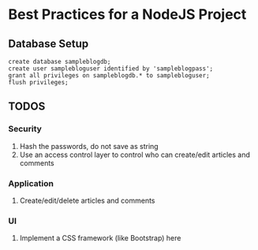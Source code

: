 # Best Practices for a NodeJS Project

## Database Setup

```mysql
create database sampleblogdb;
create user samplebloguser identified by 'sampleblogpass';
grant all privileges on sampleblogdb.* to samplebloguser;
flush privileges;
```

## TODOS

### Security

1. Hash the passwords, do not save as string
2. Use an access control layer to control who can create/edit articles and comments

### Application

1. Create/edit/delete articles and comments

### UI

1. Implement a CSS framework (like Bootstrap) here